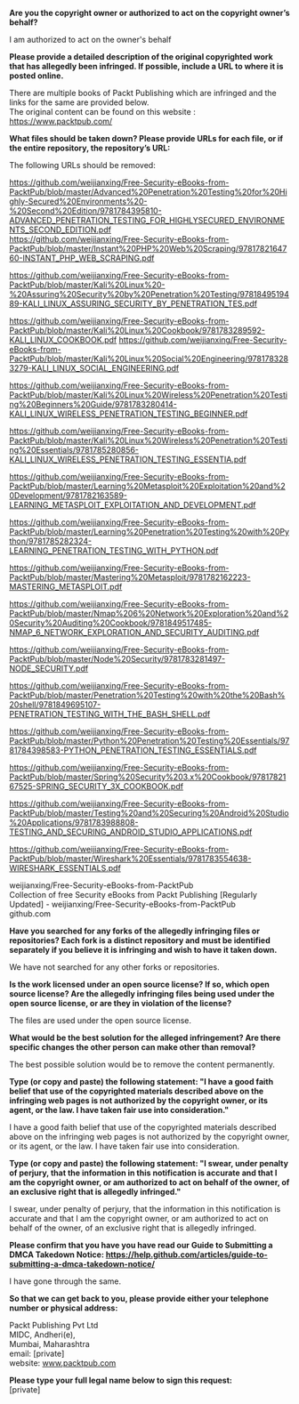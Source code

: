**Are you the copyright owner or authorized to act on the copyright owner’s behalf?**     
   
I am authorized to act on the owner's behalf   
   
**Please provide a detailed description of the original copyrighted work that has allegedly been infringed. If possible, include a URL to where it is posted online.**     
   
There are multiple books of Packt Publishing which are infringed and the links for the same are provided below.   
The original content can be found on this website :   
https://www.packtpub.com/   
   
**What files should be taken down? Please provide URLs for each file, or if the entire repository, the repository’s URL:**     
   
The following URLs should be removed:   
   
https://github.com/weijianxing/Free-Security-eBooks-from-PacktPub/blob/master/Advanced%20Penetration%20Testing%20for%20Highly-Secured%20Environments%20-%20Second%20Edition/9781784395810-ADVANCED_PENETRATION_TESTING_FOR_HIGHLYSECURED_ENVIRONMENTS_SECOND_EDITION.pdf  
https://github.com/weijianxing/Free-Security-eBooks-from-PacktPub/blob/master/Instant%20PHP%20Web%20Scraping/9781782164760-INSTANT_PHP_WEB_SCRAPING.pdf        

https://github.com/weijianxing/Free-Security-eBooks-from-PacktPub/blob/master/Kali%20Linux%20-%20Assuring%20Security%20by%20Penetration%20Testing/9781849519489-KALI_LINUX_ASSURING_SECURITY_BY_PENETRATION_TES.pdf  

https://github.com/weijianxing/Free-Security-eBooks-from-PacktPub/blob/master/Kali%20Linux%20Cookbook/9781783289592-KALI_LINUX_COOKBOOK.pdf https://github.com/weijianxing/Free-Security-eBooks-from-PacktPub/blob/master/Kali%20Linux%20Social%20Engineering/9781783283279-KALI_LINUX_SOCIAL_ENGINEERING.pdf  

https://github.com/weijianxing/Free-Security-eBooks-from-PacktPub/blob/master/Kali%20Linux%20Wireless%20Penetration%20Testing%20Beginners%20Guide/9781783280414-KALI_LINUX_WIRELESS_PENETRATION_TESTING_BEGINNER.pdf    

https://github.com/weijianxing/Free-Security-eBooks-from-PacktPub/blob/master/Kali%20Linux%20Wireless%20Penetration%20Testing%20Essentials/9781785280856-KALI_LINUX_WIRELESS_PENETRATION_TESTING_ESSENTIA.pdf    

https://github.com/weijianxing/Free-Security-eBooks-from-PacktPub/blob/master/Learning%20Metasploit%20Exploitation%20and%20Development/9781782163589-LEARNING_METASPLOIT_EXPLOITATION_AND_DEVELOPMENT.pdf        

https://github.com/weijianxing/Free-Security-eBooks-from-PacktPub/blob/master/Learning%20Penetration%20Testing%20with%20Python/9781785282324-LEARNING_PENETRATION_TESTING_WITH_PYTHON.pdf  

https://github.com/weijianxing/Free-Security-eBooks-from-PacktPub/blob/master/Mastering%20Metasploit/9781782162223-MASTERING_METASPLOIT.pdf        

https://github.com/weijianxing/Free-Security-eBooks-from-PacktPub/blob/master/Nmap%206%20Network%20Exploration%20and%20Security%20Auditing%20Cookbook/9781849517485-NMAP_6_NETWORK_EXPLORATION_AND_SECURITY_AUDITING.pdf      

https://github.com/weijianxing/Free-Security-eBooks-from-PacktPub/blob/master/Node%20Security/9781783281497-NODE_SECURITY.pdf     

https://github.com/weijianxing/Free-Security-eBooks-from-PacktPub/blob/master/Penetration%20Testing%20with%20the%20Bash%20shell/9781849695107-PENETRATION_TESTING_WITH_THE_BASH_SHELL.pdf     

https://github.com/weijianxing/Free-Security-eBooks-from-PacktPub/blob/master/Python%20Penetration%20Testing%20Essentials/9781784398583-PYTHON_PENETRATION_TESTING_ESSENTIALS.pdf      

https://github.com/weijianxing/Free-Security-eBooks-from-PacktPub/blob/master/Spring%20Security%203.x%20Cookbook/9781782167525-SPRING_SECURITY_3X_COOKBOOK.pdf      

https://github.com/weijianxing/Free-Security-eBooks-from-PacktPub/blob/master/Testing%20and%20Securing%20Android%20Studio%20Applications/9781783988808-TESTING_AND_SECURING_ANDROID_STUDIO_APPLICATIONS.pdf      

https://github.com/weijianxing/Free-Security-eBooks-from-PacktPub/blob/master/Wireshark%20Essentials/9781783554638-WIRESHARK_ESSENTIALS.pdf     
   
weijianxing/Free-Security-eBooks-from-PacktPub   
Collection of free Security eBooks from Packt Publishing [Regularly Updated] - weijianxing/Free-Security-eBooks-from-PacktPub   
github.com   
   
**Have you searched for any forks of the allegedly infringing files or repositories? Each fork is a distinct repository and must be identified separately if you believe it is infringing and wish to have it taken down.**     
   
We have not searched for any other forks or repositories.   
   
**Is the work licensed under an open source license? If so, which open source license? Are the allegedly infringing files being used under the open source license, or are they in violation of the license?**     
   
The files are used under the open source license.   
   
**What would be the best solution for the alleged infringement? Are there specific changes the other person can make other than removal?**     
   
The best possible solution would be to remove the content permanently.   
   
**Type (or copy and paste) the following statement: "I have a good faith belief that use of the copyrighted materials described above on the infringing web pages is not authorized by the copyright owner, or its agent, or the law. I have taken fair use into consideration."**     
   
I have a good faith belief that use of the copyrighted materials described above on the infringing web pages is not authorized by the copyright owner, or its agent, or the law. I have taken fair use into consideration.   
   
**Type (or copy and paste) the following statement: "I swear, under penalty of perjury, that the information in this notification is accurate and that I am the copyright owner, or am authorized to act on behalf of the owner, of an exclusive right that is allegedly infringed."**     
   
I swear, under penalty of perjury, that the information in this notification is accurate and that I am the copyright owner, or am authorized to act on behalf of the owner, of an exclusive right that is allegedly infringed.   
   
**Please confirm that you have you have read our Guide to Submitting a DMCA Takedown Notice: https://help.github.com/articles/guide-to-submitting-a-dmca-takedown-notice/**     
   
I have gone through the same.   
   
**So that we can get back to you, please provide either your telephone number or physical address:**     
   
Packt Publishing Pvt Ltd   
MIDC, Andheri(e),   
Mumbai, Maharashtra   
email: [private]   
website: www.packtpub.com   
   
**Please type your full legal name below to sign this request:**     
[private]     
